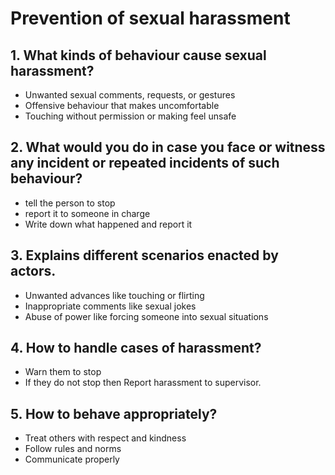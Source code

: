 # Prevention of sexual harassment

## 1. What kinds of behaviour cause sexual harassment?

- Unwanted sexual comments, requests, or gestures
- Offensive behaviour that makes uncomfortable
- Touching without permission or making feel unsafe

## 2. What would you do in case you face or witness any incident or repeated incidents of such behaviour?

- tell the person to stop
- report it to someone in charge
- Write down what happened and report it

## 3. Explains different scenarios enacted by actors.

- Unwanted advances like touching or flirting
- Inappropriate comments like sexual jokes
- Abuse of power like forcing someone into sexual situations

## 4. How to handle cases of harassment?

- Warn them to stop
- If they do not stop then Report harassment to supervisor.

## 5. How to behave appropriately?

- Treat others with respect and kindness
- Follow rules and norms
- Communicate properly
